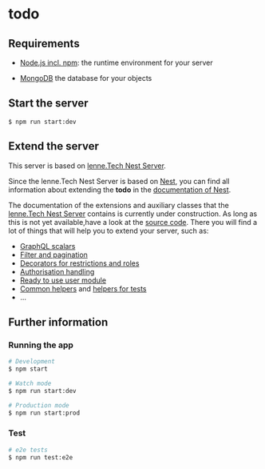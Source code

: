 # todo


## Requirements

- [Node.js incl. npm](https://nodejs.org):
the runtime environment for your server

- [MongoDB](https://docs.mongodb.com/manual/installation/#mongodb-community-edition-installation-tutorials)
the database for your objects


## Start the server

`$ npm run start:dev`


## Extend the server

This server is based on [lenne.Tech Nest Server](https://github.com/lenneTech/nest-server).

Since the lenne.Tech Nest Server is based on [Nest](https://nestjs.com/), you can find all information about extending
the **todo** in the [documentation of Nest](https://docs.nestjs.com/).

The documentation of the extensions and auxiliary classes that the
[lenne.Tech Nest Server](https://github.com/lenneTech/nest-server) contains is currently under construction.
As long as this is not yet available,have a look at the
[source code](https://github.com/lenneTech/nest-server/tree/master/src/core).
There you will find a lot of things that will help you to extend your server, such as:

- [GraphQL scalars](https://github.com/lenneTech/nest-server/tree/master/src/core/common/scalars)
- [Filter and pagination](https://github.com/lenneTech/nest-server/tree/master/src/core/common/args)
- [Decorators for restrictions and roles](https://github.com/lenneTech/nest-server/tree/master/src/core/common/decorators)
- [Authorisation handling](https://github.com/lenneTech/nest-server/tree/master/src/core/modules/auth)
- [Ready to use user module](https://github.com/lenneTech/nest-server/tree/master/src/core/modules/user)
- [Common helpers](https://github.com/lenneTech/nest-server/tree/master/src/core/common/helpers) and
[helpers for tests](https://github.com/lenneTech/nest-server/blob/master/src/test/test.helper.ts)
- ...


## Further information

### Running the app

```bash
# Development
$ npm start

# Watch mode
$ npm run start:dev

# Production mode
$ npm run start:prod
```

### Test

```bash
# e2e tests
$ npm run test:e2e
```
